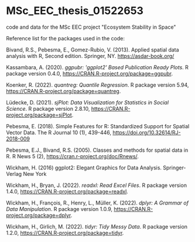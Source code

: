 # MSc_EEC_thesis_01522653
code and data for the MSc EEC project "Ecosystem Stability in Space"

Reference list for the packages used in the code:

Bivand, R.S., Pebesma, E., Gomez-Rubio, V. (2013). Applied spatial
data analysis with R, Second edition. Springer, NY. https://asdar-book.org/

Kassambara, A. (2020). _ggpubr: 'ggplot2' Based Publication Ready Plots_. R
package version 0.4.0, <https://CRAN.R-project.org/package=ggpubr>.

Koenker, R. (2022). _quantreg: Quantile Regression_. R package version 5.94,
<https://CRAN.R-project.org/package=quantreg>.
  
Lüdecke, D. (2021). _sjPlot: Data Visualization for Statistics in Social
Science_. R package version 2.8.10,
<https://CRAN.R-project.org/package=sjPlot>.
  
Pebesma, E. (2018). Simple Features for R: Standardized Support for Spatial
Vector Data. The R Journal 10 (1), 439-446,
https://doi.org/10.32614/RJ-2018-009
  
Pebesma, E.J., Bivand, R.S. (2005). Classes and methods for spatial data in
R. R News 5 (2), https://cran.r-project.org/doc/Rnews/.

Wickham, H. (2016) ggplot2: Elegant Graphics for Data Analysis. Springer-Verlag
New York
  
Wickham, H., Bryan, J. (2022). _readxl: Read Excel Files_. R package version
1.4.0, <https://CRAN.R-project.org/package=readxl>.
  
Wickham, H., François, R., Henry, L., Müller, K. (2022). _dplyr: A Grammar of Data
Manipulation_. R package version 1.0.9,
<https://CRAN.R-project.org/package=dplyr>.
  
Wickham, H., Girlich, M. (2022). _tidyr: Tidy Messy Data_. R package version
1.2.0, <https://CRAN.R-project.org/package=tidyr>.
